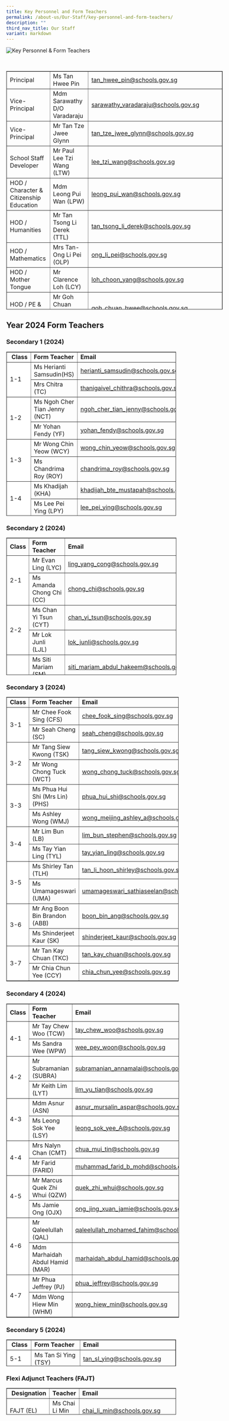 ```yaml
---
title: Key Personnel and Form Teachers
permalink: /about-us/Our-Staff/key-personnel-and-form-teachers/
description: ""
third_nav_title: Our Staff
variant: markdown
---
```

![Key Personnel &amp; Form Teachers](/images/SMT-1024x731.jpeg)

<br>

<table border="1" style="height: 644px; width: 116.031%;"><tbody><tr style="height: 24px;"><td style="height: 24px; width: 27.7913%;">Principal</td><td style="height: 24px; width: 28.8367%;">Ms Tan Hwee Pin&nbsp;</td><td style="height: 24px; width: 28.6746%;"><a rel="noopener noreferrer" target="_blank" href="mailto:tan_hwee_pin@schools.gov.sg">tan_hwee_pin@schools.gov.sg</a></td></tr><tr style="height: 24px;"><td style="height: 24px; width: 27.7913%;">Vice-Principal</td><td style="height: 24px; width: 28.8367%;">Mdm Sarawathy D/O Varadaraju</td><td style="height: 24px; width: 28.6746%;"><a rel="noopener" target="_blank" href="mailto:sarawathy_varadaraju@schools.gov.sg">sarawathy_varadaraju@schools.gov.sg</a></td></tr><tr style="height: 24px;"><td style="height: 24px; width: 27.7913%;">Vice-Principal</td><td style="height: 24px; width: 28.8367%;">Mr Tan Tze Jwee Glynn</td><td style="height: 24px; width: 28.6746%;"><a rel="noopener" target="_blank" href="mailto:tan_tze_jwee_glynn@schools.gov.sg">tan_tze_jwee_glynn@schools.gov.sg</a></td></tr><tr style="height: 24px;"><td style="height: 24px; width: 27.7913%;">School Staff Developer</td><td style="height: 24px; width: 28.8367%;">Mr Paul Lee Tzi Wang (LTW)</td><td style="height: 24px; width: 28.6746%;"><a rel="noopener noreferrer" target="_blank" href="mailto:lee_tzi_wang@schools.gov.sg">lee_tzi_wang@schools.gov.sg</a></td></tr><tr style="height: 24px;"><td style="height: 24px; width: 27.7913%;">HOD / Character &amp; Citizenship Education</td><td style="height: 24px; width: 28.8367%;">Mdm Leong Pui Wan (LPW)</td><td style="height: 24px; width: 28.6746%;"><a rel="noopener noreferrer" target="_blank" href="mailto:leong_pui_wan@schools.gov.sg">leong_pui_wan@schools.gov.sg</a></td></tr><tr style="height: 24px;"><td style="height: 24px; width: 27.7913%;">HOD / Humanities</td><td style="height: 24px; width: 28.8367%;">Mr Tan Tsong Li Derek (TTL)</td><td style="height: 24px; width: 28.6746%;"><a rel="noopener noreferrer" target="_blank" href="mailto:tan_tsong_li_derek@schools.gov.sg">tan_tsong_li_derek@schools.gov.sg</a></td></tr><tr style="height: 24px;"><td style="height: 24px; width: 27.7913%;">HOD / Mathematics</td><td style="height: 24px; width: 28.8367%;">Mrs Tan-Ong Li Pei (OLP)</td><td style="height: 24px; width: 28.6746%;"><a rel="noopener noreferrer" target="_blank" href="mailto:ong_li_pei@schools.gov.sg">ong_li_pei@schools.gov.sg</a></td></tr><tr style="height: 24px;"><td style="width: 27.7913%; height: 24px;">HOD / Mother Tongue</td><td style="width: 28.8367%; height: 24px;">Mr Clarence Loh (LCY)</td><td style="width: 28.6746%; height: 24px;"><a rel="noopener" target="_blank" href="mailto:loh_choon_yang@schools.gov.sg">loh_choon_yang@schools.gov.sg</a></td></tr><tr style="height: 24px;"><td style="height: 24px; width: 27.7913%;">HOD / PE &amp; CCA</td><td style="height: 24px; width: 28.8367%;">Mr Goh Chuan Hwee (GCH)</td><td style="height: 24px; width: 28.6746%;"><a rel="noopener noreferrer" target="_blank" href="mailto:goh_chuan_hwee@schools.gov.sg">goh_chuan_hwee@schools.gov.sg</a></td></tr><tr style="height: 24px;"><td style="height: 24px; width: 27.7913%;">HOD / Science</td><td style="height: 24px; width: 28.8367%;">Mdm Goh Yuh Mein (GYM)</td><td style="height: 24px; width: 28.6746%;"><a rel="noopener noreferrer" target="_blank" href="mailto:goh_yuh_mein@schools.gov.sg">goh_yuh_mein@schools.gov.sg</a></td></tr><tr style="height: 24px;"><td style="height: 24px; width: 27.7913%;">HOD / Aesthetics</td><td style="height: 24px; width: 28.8367%;">Mrs Clara Chua (CLC)</td><td style="height: 24px; width: 28.6746%;"><a rel="noopener noreferrer" target="_blank" href="mailto:teo_phin-phin_clara@schools.gov.sg">teo_phin-phin_clara@schools.gov.sg</a></td></tr><tr style="height: 1.28125px;"><td style="height: 1px; width: 27.7913%;">HOD / Student Management</td><td style="height: 1px; width: 28.8367%;">Mr Teo Kok Keong (TTK)</td><td style="height: 1px; width: 28.6746%;"><a rel="noopener noreferrer" target="_blank" href="mailto:teo_kok_keong@schools.gov.sg">teo_kok_keong@schools.gov.sg</a></td></tr><tr style="height: 24px;"><td style="height: 24px; width: 27.7913%;">Year Head</td><td style="height: 12px; width: 28.8367%;">Mr Teo Peng Kee (TPK)</td><td style="height: 12px; width: 28.6746%;"><a rel="noopener noreferrer" target="_blank" href="mailto:teo_peng_kee@schools.gov.sg">teo_peng_kee@schools.gov.sg</a></td></tr><tr style="height: 44px;"><td style="width: 27.7913%; height: 10px;">Year Head</td><td style="width: 28.8367%; height: 10px;">Mr Clarence Loh (LCY)</td><td style="width: 28.6746%; height: 10px;"><a rel="noopener noreferrer" target="_blank" href="mailto:loh_choon_yang@schools.gov.sg">loh_choon_yang@schools.gov.sg</a></td></tr><tr style="height: 12px;"><td style="height: 12px; width: 27.7913%;">Assistant Year Head</td><td style="height: 12px; width: 28.8367%;">Ms Lee Pei Ying (LPY)</td><td style="height: 12px; width: 28.6746%;"><a rel="noopener noreferrer" target="_blank" href="mailto:LEE_Pei_Ying@schools.gov.sg">lee_pei_ying@schools.gov.sg</a></td></tr><tr style="height: 24px;"><td style="width: 27.7913%; height: 24px;">Subject Head / English</td><td style="width: 28.8367%; height: 24px;">Ms Deborah Tan (TWL)</td><td style="width: 28.6746%; height: 24px;"><a rel="noopener" target="_blank" href="mailto:deborah_tan_wei_ling@schools.gov.sg">deborah_tan_wei_ling@schools.gov.sg</a></td></tr><tr style="height: 24px;"><td style="height: 24px; width: 27.7913%;">Level Head / Mathematics</td><td style="height: 24px; width: 28.8367%;">Mr Marcus Quek Zhi Whui (QZW)</td><td style="height: 24px; width: 28.6746%;"><a rel="noopener noreferrer" target="_blank" href="mailto:quek_zhi_whui@schools.gov.sg">quek_zhi_whui@schools.gov.sg</a></td></tr><tr style="height: 24px;"><td style="height: 24px; width: 27.7913%;">Level Head / PE &amp; CCA</td><td style="height: 24px; width: 28.8367%;">Mr Sathis Kumar (SK)</td><td style="height: 24px; width: 28.6746%;"><a rel="noopener noreferrer" target="_blank" href="mailto:sathis_kumar_niana_sekaran@schools.gov.sg">sathis_kumar_niana_sekaran@schools.gov.sg</a></td></tr><tr style="height: 24px;"><td style="height: 31px; width: 27.7913%;">Subject Head / CCE</td><td style="height: 31px; width: 28.8367%;">Mdm Shinderjeet Kaur (SK)</td><td style="height: 31px; width: 28.6746%;"><a rel="noopener noreferrer" target="_blank" href="mailto:shinderjeet_kaur@schools.gov.sg">shinderjeet_kaur@schools.gov.sg</a></td></tr><tr style="height: 24px;"><td style="height: 31px; width: 27.7913%;">Subject Head / ICT</td><td style="height: 31px; width: 28.8367%;">Mdm Siti Zuraidah Bt Kamis (SZK)</td><td style="height: 31px; width: 28.6746%;"><a rel="noopener noreferrer" target="_blank" href="mailto:siti_zuraidah_kamis@schools.gov.sg">siti_zuraidah_kamis@schools.gov.sg</a></td></tr><tr style="height: 24px;"><td style="height: 24px; width: 27.7913%;">Subject Head / Humanities</td><td style="height: 24px; width: 28.8367%;">Mr Lok Junli (LJL)</td><td style="height: 24px; width: 28.6746%;"><a rel="noopener noreferrer" target="_blank" href="mailto:lok_junli@schools.gov.sg">lok_junli@schools.gov.sg</a></td></tr><tr style="height: 24px;"><td style="height: 24px; width: 27.7913%;">Subject Head / Science</td><td style="height: 24px; width: 28.8367%;">Ms Tay Yian Ling (TYL)</td><td style="height: 24px; width: 28.6746%;"><a rel="noopener noreferrer" target="_blank" href="mailto:tay_yian_ling@schools.gov.sg">tay_yian_ling@schools.gov.sg</a></td></tr><tr style="height: 24px;"><td style="height: 24px; width: 27.7913%;">Subject Head / Student Leadership</td><td style="height: 24px; width: 28.8367%;">Mrs Nalyn Chan (CMT)</td><td style="height: 24px; width: 28.6746%;"><a rel="noopener noreferrer" target="_blank" href="mailto:chua_mui_tin@schools.gov.sg">chua_mui_tin@schools.gov.sg</a></td></tr><tr style="height: 24px;"><td style="height: 24px; width: 27.7913%;">Lead Teacher</td><td style="height: 24px; width: 28.8367%;">Mdm Rosmiliah Bte Kasmin (ROS)</td><td style="height: 24px; width: 28.6746%;"><a rel="noopener noreferrer" target="_blank" href="mailto:rosmiliah_kasmin@schools.gov.sg">rosmiliah_kasmin@schools.gov.sg</a></td></tr><tr style="height: 24px;"><td rowspan="5" style="height: 122px; width: 27.7913%;">Senior Teachers</td><td style="height: 24px; width: 28.8367%;">Mr Chan Hoong Leong (CHL)</td><td style="height: 24px; width: 28.6746%;"><a rel="noopener noreferrer" target="_blank" href="mailto:chan_hoong_leong@schools.gov.sg">chan_hoong_leong@schools.gov.sg</a></td></tr><tr style="height: 24px;"><td style="height: 26px; width: 28.8367%;">Mr Jansen Tan (TWL)</td><td style="height: 24px; width: 28.6746%;"><a rel="noopener noreferrer" target="_blank" href="mailto:jansen_tan@schools.gov.sg">jansen_tan@schools.gov.sg</a></td></tr><tr style="height: 24px;"><td style="height: 26px; width: 28.8367%;">Mr Jeffrey Phua (PJ)</td><td style="height: 24px; width: 28.6746%;"><a rel="noopener noreferrer" target="_blank" href="mailto:phua_jeffrey@schools.gov.sg">phua_jeffrey@schools.gov.sg</a></td></tr><tr style="height: 24px;"><td style="height: 24px; width: 28.8367%;">Mr Lee Fook Yew (LFY)</td><td style="height: 24px; width: 28.6746%;"><a rel="noopener noreferrer" target="_blank" href="mailto:lee_fook_yew@schools.gov.sg">lee_fook_yew@schools.gov.sg</a></td></tr><tr style="height: 24px;"><td style="height: 24px; width: 28.8367%;">Mr Jeffrey Sui Siang Wey (SSW)</td><td style="height: 24px; width: 28.6746%;"><a rel="noopener noreferrer" target="_blank" href="mailto:sui_siang_wey@schools.gov.sg">sui_siang_wey@schools.gov.sg</a></td></tr><tr style="height: 24px;"><td style="height: 24px; width: 27.7913%;">Operations Manager</td><td style="height: 24px; width: 28.8367%;">Mr Lim Swee Chye&nbsp;</td><td style="height: 24px; width: 28.6746%;"><a rel="noopener noreferrer" target="_blank" href="mailto:lim_swee_chye@schools.gov.sg">lim_swee_chye@schools.gov.sg</a></td></tr></tbody></table>

Year 2024 Form Teachers
-----------------------

### Secondary 1 (2024)

<table border="1" style="width: 91.1574%; height: 443px;"><tbody><tr style="height: 24px;"><td style="width: 5.78938%; height: 24px;"><strong>&nbsp;Class</strong></td><td style="width: 31.798%; height: 24px;"><strong>Form Teacher</strong></td><td style="width: 54.0719%; height: 24px;"><strong>Email</strong></td></tr><tr style="height: 24px;"><td bgcolor="#ffffff" rowspan="2" style="width: 5.78938%; height: 48px;">1-1</td><td style="width: 31.798%; height: 24px;">Ms Herianti Samsudin(HS)</td><td style="width: 54.0719%; height: 24px;"><a rel="noopener noreferrer" target="_blank" href="mailto:herianti_samsudin@schools.gov.sg">herianti_samsudin@schools.gov.sg</a></td></tr><tr style="height: 24px;"><td style="width: 31.798%; height: 24px;">Mrs Chitra (TC)</td><td style="width: 54.0719%; height: 24px;"><a rel="noopener noreferrer" target="_blank" href="mailto:thanigaivel_chithra@schools.gov.sg">thanigaivel_chithra@schools.gov.sg</a></td></tr><tr style="height: 24px;"><td bgcolor="#ffffff" rowspan="2" style="width: 5.78938%; height: 34px;">1-2</td><td style="width: 31.798%; height: 24px;">Ms Ngoh Cher Tian Jenny (NCT)</td><td style="width: 54.0719%; height: 24px;"><a rel="noopener noreferrer" target="_blank" href="mailto:ngoh_cher_tian_jenny@schools.gov.sg">ngoh_cher_tian_jenny@schools.gov.sg</a></td></tr><tr style="height: 10px;"><td style="width: 31.798%; height: 10px;">Mr Yohan Fendy (YF)</td><td style="width: 54.0719%; height: 10px;"><a rel="noopener noreferrer" target="_blank" href="mailto:yohan_fendy@schools.gov.sg">yohan_fendy@schools.gov.sg</a></td></tr><tr style="height: 24px;"><td bgcolor="#ffffff" rowspan="2" style="width: 5.78938%; height: 49px;">1-3</td><td style="width: 31.798%; height: 24px;">Mr Wong Chin Yeow (WCY)</td><td style="width: 54.0719%; height: 24px;"><a rel="noopener noreferrer" target="_blank" href="mailto:wong_chin_yeow@schools.gov.sg">wong_chin_yeow@schools.gov.sg</a></td></tr><tr style="height: 25px;"><td style="width: 31.798%; height: 25px;">Ms Chandrima Roy (ROY)</td><td style="width: 54.0719%; height: 25px;"><a rel="noopener noreferrer" target="_blank" href="mailto:chandrima_roy@schools.gov.sg">chandrima_roy@schools.gov.sg</a></td></tr><tr style="height: 24px;"><td bgcolor="#ffffff" rowspan="2" style="width: 5.78938%; height: 48px;">1-4</td><td style="width: 31.798%; height: 24px;">Ms Khadijah (KHA)</td><td style="width: 54.0719%; height: 24px;"><a rel="noopener noreferrer" target="_blank" href="mailto:khadijah_bte_mustapah@schools.gov.sg">khadijah_bte_mustapah@schools.gov.sg</a></td></tr><tr style="height: 24px;"><td style="width: 31.798%; height: 24px;">Ms Lee Pei Ying (LPY)</td><td style="width: 54.0719%; height: 24px;"><a rel="noopener noreferrer" target="_blank" href="mailto:lee_pei_ying@schools.gov.sg">lee_pei_ying@schools.gov.sg</a></td></tr><tr style="height: 24px;"><td bgcolor="#ffffff" rowspan="2" style="width: 5.78938%; height: 48px;">1-5</td><td style="width: 31.798%; height: 24px;">Mdm Foo Lee Lian (FLL)</td><td style="width: 54.0719%; height: 24px;"><a rel="noopener noreferrer" target="_blank" href="mailto:foo_lee_lian@schools.gov.sg">foo_lee_lian@schools.gov.sg</a></td></tr><tr style="height: 24px;"><td style="width: 31.798%; height: 24px;">Mdm Siti Zuraidah Kamis (SZK)</td><td style="width: 54.0719%; height: 24px;"><a rel="noopener noreferrer" target="_blank" href="mailto:siti_zuraidah_kamis@schools.gov.sg">siti_zuraidah_kamis@schools.gov.sg</a></td></tr><tr style="height: 24px;"><td bgcolor="#ffffff" rowspan="2" style="width: 5.78938%; height: 48px;">1-6</td><td style="width: 31.798%; height: 24px;">Mr Chan Hoong Leong (CHL)</td><td style="width: 54.0719%; height: 24px;"><a rel="noopener noreferrer" target="_blank" href="mailto:chan_hoong_leong@schools.gov.sg">chan_hoong_leong@schools.gov.sg</a></td></tr><tr style="height: 24px;"><td style="width: 31.798%; height: 24px;">Mr Sathis Kumar (SK)</td><td style="width: 54.0719%; height: 24px;"><a rel="noopener noreferrer" target="_blank" href="mailto:sathis_kumar_niana_sekaran@schools.gov.sg">sathis_kumar_niana_sekaran@schools.gov.sg</a></td></tr><tr style="height: 24px;"><td rowspan="2" style="width: 5.78938%; height: 48px;">1-7</td><td style="width: 31.798%; height: 24px;">Mr Tan Kay Yen (TKY)</td><td style="width: 54.0719%; height: 24px;"><a rel="noopener noreferrer" target="_blank" href="mailto:tan_kay_yen@schools.gov.sg">-tan_kay_yen@schools.gov.sg</a></td></tr><tr><td style="width: 31.798%; height: 24px;">Ms Ho Sci’on (HSO)</td><td style="width: 54.0719%; height: 24px;"><a rel="noopener noreferrer" target="_blank" href="mailto:ho_scion@schools.gov.sg">ho_scion@schools.gov.sg</a></td></tr></tbody></table>

### Secondary 2 (2024)

<table border="1" style="width: 91.2765%; height: 371px;"><tbody><tr style="height: 25px;"><td style="width: 6.90476%; height: 25px;"><strong>Class</strong></td><td style="width: 30.4505%; height: 25px;"><strong>Form Teacher</strong></td><td style="width: 58.5366%; height: 25px;"><strong>Email</strong></td></tr><tr style="height: 25px;"><td bgcolor="#ffffff" rowspan="2" style="width: 6.90476%; height: 50px;">2-1</td><td style="width: 30.4505%; height: 25px;">Mr Evan Ling (LYC)</td><td style="width: 58.5366%; height: 25px;"><a rel="noopener noreferrer" target="_blank" href="mailto:ling_yang_cong@schools.gov.sg">ling_yang_cong@schools.gov.sg</a></td></tr><tr style="height: 25px;"><td style="width: 30.4505%; height: 25px;">Ms Amanda Chong Chi (CC)</td><td style="width: 58.5366%; height: 25px;"><a rel="noopener noreferrer" target="_blank" href="mailto:chong_chi@schools.gov.sg">chong_chi@schools.gov.sg</a></td></tr><tr style="height: 25px;"><td bgcolor="#ffffff" rowspan="2" style="width: 6.90476%; height: 50px;">2-2</td><td style="width: 30.4505%; height: 25px;">Ms Chan Yi Tsun (CYT)</td><td style="width: 58.5366%; height: 25px;"><a rel="noopener noreferrer" target="_blank" href="mailto:chan_yi_tsun@schools.gov.sg">chan_yi_tsun@schools.gov.sg</a></td></tr><tr style="height: 25px;"><td style="width: 30.4505%; height: 25px;">Mr Lok Junli (LJL)</td><td style="width: 58.5366%; height: 25px;"><a rel="noopener noreferrer" target="_blank" href="mailto:lok_junli@schools.gov.sg">lok_junli@schools.gov.sg</a></td></tr><tr style="height: 25px;"><td bgcolor="#ffffff" rowspan="2" style="width: 6.90476%; height: 50px;">2-3</td><td style="width: 30.4505%; height: 25px;">Ms Siti Mariam (SM)</td><td style="width: 58.5366%; height: 25px;"><a rel="noopener noreferrer" target="_blank" href="mailto:siti_mariam_abdul_hakeem@schools.gov.sg">siti_mariam_abdul_hakeem@schools.gov.sg</a></td></tr><tr style="height: 25px;"><td style="width: 30.4505%; height: 25px;">Mr Emerson Foo (FMJ)</td><td style="width: 58.5366%; height: 25px;"><a rel="noopener noreferrer" target="_blank" href="mailto:foo_meng_juan_emerson@schools.gov.sg">foo_meng_juan_emerson@schools.gov.sg</a></td></tr><tr style="height: 25px;"><td bgcolor="#ffffff" rowspan="2" style="width: 6.90476%; height: 50px;">2-4</td><td style="width: 30.4505%; height: 25px;">Mr Jeffrey Sui (SSW)</td><td style="width: 58.5366%; height: 25px;"><a rel="noopener noreferrer" target="_blank" href="mailto:sui_siang_wey@schools.gov.sg">sui_siang_wey@schools.gov.sg</a></td></tr><tr style="height: 25px;"><td style="width: 30.4505%; height: 25px;">Ms Jamie Toh (TSL)</td><td style="width: 58.5366%; height: 25px;"><a rel="noopener noreferrer" target="_blank" href="mailto:jamie_toh_su_lin@schools.gov.sg">jamie_toh_su_lin@schools.gov.sg</a></td></tr><tr style="height: 25px;"><td bgcolor="#ffffff" rowspan="2" style="width: 6.90476%; height: 50px;">2-5</td><td style="width: 30.4505%; height: 25px;">Mr Lim Wei Yi (LWY)</td><td style="width: 58.5366%; height: 25px;"><a rel="noopener" target="_blank" href="mailto:lim_wei_yi_a@schools.gov.sg">lim_wei_yi_a@schools.gov.sg</a></td></tr><tr style="height: 25px;"><td style="width: 30.4505%; height: 25px;">Mr Johnathan Beh (BGT)</td><td style="width: 58.5366%; height: 25px;"><a rel="noopener" target="_blank" href="mailto:beh_guanting_johnathan@schools.gov.sg">beh_guanting_johnathan@schools.gov.sg&gt;</a></td></tr><tr style="height: 25px;"><td bgcolor="#ffffff" rowspan="2" style="width: 6.90476%; height: 50px;">2-6</td><td style="width: 30.4505%; height: 25px;">Ms Geetha (GEETHA)</td><td style="width: 58.5366%; height: 25px;"><a rel="noopener" target="_blank" href="mailto:geetha_muthu@schools.gov.sg">geetha_muthu@schools.gov.sg</a></td></tr><tr style="height: 25px;"><td style="width: 30.4505%; height: 25px;">Mr Kelvin Kwok (KTY)</td><td style="width: 58.5366%; height: 25px;"><a rel="noopener" target="_blank" href="mailto:kwok_tzih-yeung_kelvin@schools.gov.sg">kwok_tzih-yeung_kelvin@schools.gov.sg</a></td></tr><tr style="height: 25px;"><td bgcolor="#ffffff" rowspan="2" style="width: 6.90476%; height: 46px;">2-7</td><td style="width: 30.4505%; height: 21px;">Mr Tan Yong Geng (TYG)</td><td style="width: 58.5366%; height: 21px;"><a rel="noopener noreferrer" target="_blank" href="mailto:tan_yong_geng@schools.gov.sg">tan_yong_geng@schools.gov.sg</a></td></tr><tr style="height: 25px;"><td style="width: 30.4505%; height: 25px;">Mr Kevin Kung (KSO)</td><td style="width: 58.5366%; height: 25px;"><a rel="noopener" target="_blank" href="mailto:kung_sion_onn_kevin@schools.gov.sg">kung_sion_onn_kevin@schools.gov.sg</a></td></tr></tbody></table>

### Secondary 3 (2024)

<table border="1" style="width: 92.4669%;"><tbody><tr><td style="width: 5.57143%;"><strong>Class</strong></td><td style="width: 26.6619%;"><strong>Form Teacher</strong></td><td style="width: 61.7138%;"><strong>Email</strong></td></tr><tr><td bgcolor="#ffffff" rowspan="2" style="width: 5.57143%;">3-1</td><td style="width: 26.6619%;">Mr Chee Fook Sing (CFS)</td><td style="width: 61.7138%;"><a rel="noopener noreferrer" target="_blank" href="mailto:chee_fook_sing@schools.gov.sg">chee_fook_sing@schools.gov.sg</a></td></tr><tr><td style="width: 26.6619%;">Mr Seah Cheng (SC)</td><td style="width: 61.7138%;"><a rel="noopener noreferrer" target="_blank" href="mailto:seah_cheng@schools.gov.sg">seah_cheng@schools.gov.sg</a></td></tr><tr><td bgcolor="#ffffff" rowspan="2" style="width: 5.57143%;">3-2</td><td style="width: 26.6619%;">Mr Tang Siew Kwong (TSK)</td><td style="width: 61.7138%;"><a rel="noopener noreferrer" target="_blank" href="mailto:tang_siew_kwong@schools.gov.sg">tang_siew_kwong@schools.gov.sg</a></td></tr><tr><td style="width: 26.6619%;">Mr Wong Chong Tuck (WCT)</td><td style="width: 61.7138%;"><a rel="noopener noreferrer" target="_blank" href="mailto:wong_chong_tuck@schools.gov.sg">wong_chong_tuck@schools.gov.sg</a></td></tr><tr><td bgcolor="#ffffff" rowspan="2" style="width: 5.57143%;">3-3</td><td style="width: 26.6619%;">Ms Phua Hui Shi (Mrs Lin) (PHS)</td><td style="width: 61.7138%;"><a rel="noopener noreferrer" target="_blank" href="mailto:phua_hui_shi@schools.gov.sg">phua_hui_shi@schools.gov.sg</a></td></tr><tr><td style="width: 26.6619%;">Ms Ashley Wong (WMJ)</td><td style="width: 61.7138%;"><a rel="noopener noreferrer" target="_blank" href="mailto:wong_meijing_ashley_a@schools.gov.sg">wong_meijing_ashley_a@schools.gov.sg</a></td></tr><tr><td bgcolor="#ffffff" rowspan="2" style="width: 5.57143%;">3-4</td><td style="width: 26.6619%;">Mr Lim Bun (LB)</td><td style="width: 61.7138%;"><a rel="noopener noreferrer" target="_blank" href="mailto:lim_bun_stephen@schools.gov.sg">lim_bun_stephen@schools.gov.sg</a></td></tr><tr><td style="width: 26.6619%;">Ms Tay Yian Ling (TYL)</td><td style="width: 61.7138%;"><a rel="noopener noreferrer" target="_blank" href="mailto:tay_yian_ling@schools.gov.sg">tay_yian_ling@schools.gov.sg</a></td></tr><tr><td bgcolor="#ffffff" rowspan="2" style="width: 5.57143%;">3-5</td><td style="width: 26.6619%;">Ms Shirley Tan (TLH)</td><td style="width: 61.7138%;"><a rel="noopener noreferrer" target="_blank" href="mailto:tan_li_hoon_shirley@schools.gov.sg">tan_li_hoon_shirley@schools.gov.sg</a></td></tr><tr><td style="width: 26.6619%;">Ms Umamageswari (UMA)</td><td style="width: 61.7138%;"><a rel="noopener noreferrer" target="_blank" href="mailto:umamageswari_sathiaseelan@schools.gov.sg">umamageswari_sathiaseelan@schools.gov.sg</a></td></tr><tr><td bgcolor="#ffffff" rowspan="2" style="width: 5.57143%;">3-6</td><td style="width: 26.6619%;">Mr Ang Boon Bin Brandon (ABB)</td><td style="width: 61.7138%;"><a rel="noopener noreferrer" target="_blank" href="mailto:boon_bin_ang@schools.gov.sg">boon_bin_ang@schools.gov.sg</a></td></tr><tr><td style="width: 26.6619%;">Ms Shinderjeet Kaur (SK)</td><td style="width: 61.7138%;"><a rel="noopener noreferrer" target="_blank" href="mailto:shinderjeet_kaur@schools.gov.sg">shinderjeet_kaur@schools.gov.sg</a></td></tr><tr><td bgcolor="#ffffff" rowspan="2" style="width: 5.57143%;">3-7</td><td style="width: 26.6619%;">Mr Tan Kay Chuan (TKC)</td><td style="width: 61.7138%;"><a rel="noopener" target="_blank" href="mailto:tan_kay_chuan@schools.gov.sg">tan_kay_chuan@schools.gov.sg</a></td></tr><tr><td style="width: 26.6619%;">Mr Chia Chun Yee (CCY)</td><td style="width: 61.7138%;"><a rel="noopener" target="_blank" href="mailto:chia_chun_yee@schools.gov.sg">chia_chun_yee@schools.gov.sg</a></td></tr></tbody></table>

### Secondary 4 (2024)

<table border="1" style="width: 92.7031%;"><tbody><tr><td style="width: 5.47619%;"><strong>Class</strong></td><td style="width: 33.5787%;"><strong>Form Teacher</strong></td><td style="width: 53.4367%;"><strong>Email</strong></td></tr><tr><td bgcolor="#ffffff" rowspan="2" style="width: 5.47619%;">4-1</td><td style="width: 33.5787%;">Mr Tay Chew Woo (TCW)</td><td style="width: 53.4367%;"><a rel="noopener noreferrer" target="_blank" href="mailto:tay_chew_woo@schools.gov.sg">tay_chew_woo@schools.gov.sg</a></td></tr><tr><td style="width: 33.5787%;">Ms Sandra Wee (WPW)</td><td style="width: 53.4367%;"><a rel="noopener noreferrer" target="_blank" href="mailto:wee_pey_woon@schools.gov.sg">wee_pey_woon@schools.gov.sg</a></td></tr><tr><td bgcolor="#ffffff" rowspan="2" style="width: 5.47619%;">4-2</td><td style="width: 33.5787%;">Mr Subramanian (SUBRA)</td><td style="width: 53.4367%;"><a rel="noopener" target="_blank" href="mailto:subramanian_annamalai@schools.gov.sg">subramanian_annamalai@schools.gov.sg</a></td></tr><tr><td style="width: 33.5787%;">Mr Keith Lim (LYT)</td><td style="width: 53.4367%;"><a rel="noopener noreferrer" target="_blank" href="mailto:lim_yu_tian@schools.gov.sg">lim_yu_tian@schools.gov.sg</a></td></tr><tr><td bgcolor="#ffffff" rowspan="2" style="width: 5.47619%;">4-3</td><td style="width: 33.5787%;">Mdm Asnur (ASN)</td><td style="width: 53.4367%;"><a rel="noopener noreferrer" target="_blank" href="mailto:asnur_mursalin_aspar@schools.gov.sg">asnur_mursalin_aspar@schools.gov.sg</a></td></tr><tr><td style="width: 33.5787%;">Ms Leong Sok Yee (LSY)</td><td style="width: 53.4367%;"><a rel="noopener noreferrer" target="_blank" href="mailto:leong_sok_yee_A@schools.gov.sg">leong_sok_yee_A@schools.gov.sg</a></td></tr><tr><td bgcolor="#ffffff" rowspan="2" style="width: 5.47619%;">4-4</td><td style="width: 33.5787%;">Mrs Nalyn Chan (CMT)</td><td style="width: 53.4367%;"><a rel="noopener noreferrer" target="_blank" href="mailto:chua_mui_tin@schools.gov.sg">chua_mui_tin@schools.gov.sg</a></td></tr><tr><td style="width: 33.5787%;">Mr Farid (FARID)</td><td style="width: 53.4367%;"><a rel="noopener noreferrer" target="_blank" href="mailto:muhammad_farid_b_mohd@schools.gov.sg">muhammad_farid_b_mohd@schools.gov.sg</a></td></tr><tr><td bgcolor="#ffffff" rowspan="2" style="width: 5.47619%;">4-5</td><td style="width: 33.5787%;">Mr Marcus Quek Zhi Whui (QZW)</td><td style="width: 53.4367%;"><a rel="noopener noreferrer" target="_blank" href="mailto:quek_zhi_whui@schools.gov.sg">quek_zhi_whui@schools.gov.sg</a></td></tr><tr><td style="width: 33.5787%;">Ms Jamie Ong (OJX)</td><td style="width: 53.4367%;"><a rel="noopener" target="_blank" href="mailto:ong_jing_xuan_jamie@schools.gov.sg">ong_jing_xuan_jamie@schools.gov.sg</a></td></tr><tr><td bgcolor="#ffffff" rowspan="2" style="width: 5.47619%;">4-6</td><td style="width: 33.5787%;">Mr Qaleelullah (QAL)</td><td style="width: 53.4367%;"><a rel="noopener noreferrer" target="_blank" href="mailto:qaleelullah_mohamed_fahim@schools.gov.sg">qaleelullah_mohamed_fahim@schools.gov.sg</a></td></tr><tr><td style="width: 33.5787%;">Mdm Marhaidah Abdul Hamid (MAR)</td><td style="width: 53.4367%;"><a rel="noopener noreferrer" target="_blank" href="mailto:marhaidah_abdul_hamid@schools.gov.sg">marhaidah_abdul_hamid@schools.gov.sg</a></td></tr><tr><td bgcolor="#ffffff" rowspan="2" style="width: 5.47619%;">4-7</td><td style="width: 33.5787%;">Mr Phua Jeffrey (PJ)</td><td style="width: 53.4367%;"><a rel="noopener noreferrer" target="_blank" href="mailto:phua_jeffrey@schools.gov.sg">phua_jeffrey@schools.gov.sg</a></td></tr><tr><td style="width: 33.5787%;">Mdm Wong Hiew Min (WHM)</td><td style="width: 53.4367%;"><a rel="noopener noreferrer" target="_blank" href="mailto:wong_hiew_min@schools.gov.sg">wong_hiew_min@schools.gov.sg</a></td></tr></tbody></table>

### Secondary 5 (2024)

<table border="1" style="width: 91.0383%; height: 72px;"><tbody><tr style="height: 24px;"><td style="width: 8.57143%; height: 24px;"><strong>&nbsp;Class</strong></td><td style="width: 27.8105%; height: 24px;"><strong>Form Teacher</strong></td><td style="width: 54.4605%; height: 24px;"><strong>Email</strong></td></tr><tr style="height: 24px;"><td bgcolor="#ffffff" style="width: 8.57143%; height: 48px;">5-1</td><td style="width: 27.8105%; height: 24px;">Ms Tan Si Ying (TSY)</td><td style="width: 54.4605%; height: 24px;"><a rel="noopener noreferrer" target="_blank" href="mailto:tan_sI_ying@schools.gov.sg">tan_sI_ying@schools.gov.sg</a></td></tr></tbody></table>

### Flexi Adjunct Teachers (FAJT)

<table border="1" style="width: 91.0383%; height: 72px;"><tbody><tr style="height: 24px;"><td style="width: 8.57143%; height: 24px;"><strong>&nbsp;Designation</strong></td><td style="width: 27.8105%; height: 24px;"><strong>Teacher</strong></td><td style="width: 54.4605%; height: 24px;"><strong>Email</strong></td></tr><tr style="height: 24px;"><td bgcolor="#ffffff" style="width: 8.57143%; height: 48px;">FAJT (EL)</td><td style="width: 27.8105%; height: 24px;">Ms Chai Li Min (CLM)</td><td style="width: 54.4605%; height: 24px;"><a rel="noopener noreferrer" target="_blank" href="mailto:chai_li_min@schools.gov.sg">chai_li_min@schools.gov.sg</a></td></tr><tr style="height: 24px;"><td bgcolor="#ffffff" style="width: 8.57143%; height: 48px;">FAJT (EL)</td><td style="width: 27.8105%; height: 24px;">Mr Siew Yee Kit (SYK)</td><td style="width: 54.4605%; height: 24px;"><a rel="noopener noreferrer" target="_blank" href="mailto:siew_yee_kit@schools.gov.sg">siew_yee_kit@schools.gov.sg</a></td></tr><tr style="height: 24px;"><td bgcolor="#ffffff" style="width: 8.57143%; height: 48px;">FAJT (CL)</td><td style="width: 27.8105%; height: 24px;">Mdm Lee Siew Cheng (LSC)</td><td style="width: 54.4605%; height: 24px;"><a rel="noopener noreferrer" target="_blank" href="mailto:lee_siew_cheng_A@schools.gov.sg">lee_siew_cheng_A@schools.gov.sg</a></td></tr><tr style="height: 24px;"><td bgcolor="#ffffff" style="width: 8.57143%; height: 48px;">FAJT (CL)</td><td style="width: 27.8105%; height: 24px;">Mr Feng Bozhe (FBZ)</td><td style="width: 54.4605%; height: 24px;"><a rel="noopener noreferrer" target="_blank" href="mailto:feng_bozhe@schools.gov.sg">feng_bozhe@schools.gov.sg</a></td></tr><tr style="height: 24px;"><td bgcolor="#ffffff" style="width: 8.57143%; height: 48px;">FAJT (Ma)</td><td style="width: 27.8105%; height: 24px;">Mr Lim Bun (LB)</td><td style="width: 54.4605%; height: 24px;"><a rel="noopener noreferrer" target="_blank" href="mailto:lim_bun_stephen@schools.gov.sg">lim_bun_stephen@schools.gov.sg</a></td></tr><tr style="height: 24px;"><td bgcolor="#ffffff" style="width: 8.57143%; height: 48px;">FAJT (FCE)</td><td style="width: 27.8105%; height: 24px;">Ms Tan Geok Leng (TGL)</td><td style="width: 54.4605%; height: 24px;"><a rel="noopener noreferrer" target="_blank" href="mailto:tan_geok_leng_A@schools.gov.sg">tan_geok_leng_A@schools.gov.sg</a></td></tr><tr style="height: 24px;"><td bgcolor="#ffffff" style="width: 8.57143%; height: 48px;">FAJT (Counsellor)</td><td style="width: 27.8105%; height: 24px;">Ms Wendy Shiao Ai Choo (SAC)</td><td style="width: 54.4605%; height: 24px;"><a rel="noopener noreferrer" target="_blank" href="mailto:shiao_ai_choo@schools.gov.sg">shiao_ai_choo@schools.gov.sg</a></td></tr></tbody></table>